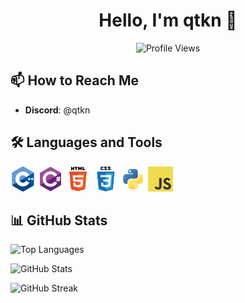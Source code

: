 <h1 align="center">Hello, I'm qtkn 👋</h1>

<p align="center"> 
  <img src="https://komarev.com/ghpvc/?username=qtkn&label=Profile%20views&color=0e75b6&style=flat" alt="Profile Views" />
</p>

## 📫 How to Reach Me
- **Discord**: @qtkn


## 🛠️ Languages and Tools
<p align="left">
  <img src="https://raw.githubusercontent.com/devicons/devicon/master/icons/cplusplus/cplusplus-original.svg" alt="C++" width="40" height="40"/>
  <img src="https://raw.githubusercontent.com/devicons/devicon/master/icons/csharp/csharp-original.svg" alt="C#" width="40" height="40"/>
  <img src="https://raw.githubusercontent.com/devicons/devicon/master/icons/html5/html5-original-wordmark.svg" alt="HTML5" width="40" height="40"/>
  <img src="https://raw.githubusercontent.com/github/explore/6c6508f34230f0ac0d49e847a326429eefbfc030/topics/css/css.png" alt="CSS" width="40" height="40"/>
  <img src="https://raw.githubusercontent.com/devicons/devicon/master/icons/python/python-original.svg" alt="Python" width="40" height="40"/>
  <img src="https://raw.githubusercontent.com/voodootikigod/logo.js/master/js.png" alt="JavaScript" width="40" height="40"/>
</p>

## 📊 GitHub Stats
<p align="left">
  <img src="https://github-readme-stats.vercel.app/api/top-langs?username=qtkn&show_icons=true&locale=en&layout=compact" alt="Top Languages" />
</p>

<p align="left">
  <img src="https://github-readme-stats.vercel.app/api?username=qtkn&show_icons=true&locale=en" alt="GitHub Stats" />
</p>

<p align="left">
  <img src="https://github-readme-streak-stats.herokuapp.com/?user=qtkn&" alt="GitHub Streak" />
</p>
